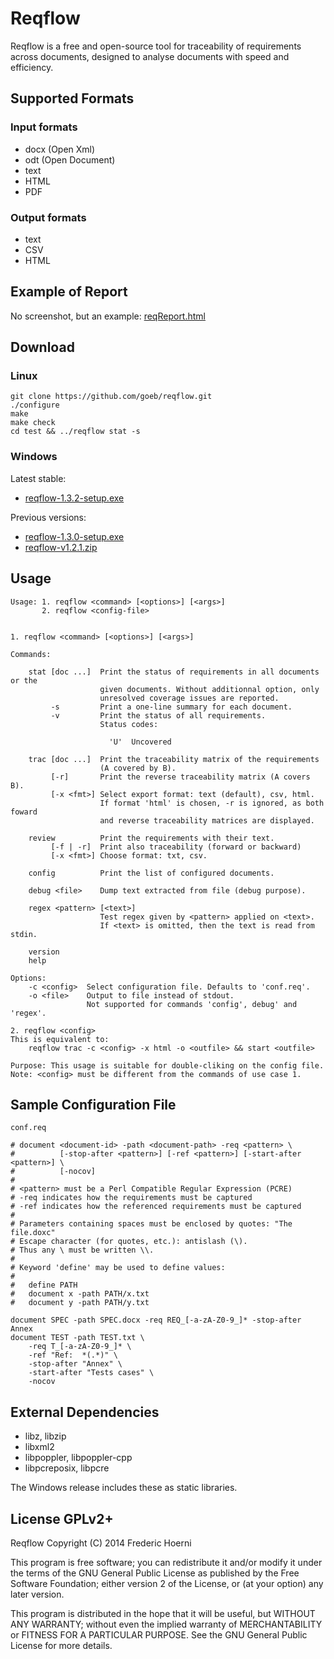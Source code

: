 
# Reqflow

Reqflow is a free and open-source tool for traceability of requirements across documents, designed to analyse documents with speed and efficiency.

## Supported Formats

### Input formats

- docx (Open Xml)
- odt (Open Document)
- text
- HTML
- PDF

### Output formats

- text
- CSV
- HTML

## Example of Report

No screenshot, but an example: [reqReport.html](reqReport.html)

## Download

### Linux

    git clone https://github.com/goeb/reqflow.git
    ./configure
    make
    make check
    cd test && ../reqflow stat -s

### Windows

Latest stable:

* [reqflow-1.3.2-setup.exe](download/reqflow-1.3.2-setup.exe)


Previous versions:

* [reqflow-1.3.0-setup.exe](download/reqflow-1.3.0-setup.exe)
* [reqflow-v1.2.1.zip](download/reqflow-v1.2.1.zip)

## Usage

```
Usage: 1. reqflow <command> [<options>] [<args>]
       2. reqflow <config-file>


1. reqflow <command> [<options>] [<args>]

Commands:

    stat [doc ...]  Print the status of requirements in all documents or the
                    given documents. Without additionnal option, only
                    unresolved coverage issues are reported.
         -s         Print a one-line summary for each document.
         -v         Print the status of all requirements.
                    Status codes:

                      'U'  Uncovered

    trac [doc ...]  Print the traceability matrix of the requirements 
                    (A covered by B).
         [-r]       Print the reverse traceability matrix (A covers B).
         [-x <fmt>] Select export format: text (default), csv, html.
                    If format 'html' is chosen, -r is ignored, as both foward
                    and reverse traceability matrices are displayed.

    review          Print the requirements with their text.
         [-f | -r]  Print also traceability (forward or backward)
         [-x <fmt>] Choose format: txt, csv.

    config          Print the list of configured documents.

    debug <file>    Dump text extracted from file (debug purpose).

    regex <pattern> [<text>]
                    Test regex given by <pattern> applied on <text>.
                    If <text> is omitted, then the text is read from stdin.

    version
    help

Options:
    -c <config>  Select configuration file. Defaults to 'conf.req'.
    -o <file>    Output to file instead of stdout.
                 Not supported for commands 'config', debug' and 'regex'.

2. reqflow <config>
This is equivalent to:
    reqflow trac -c <config> -x html -o <outfile> && start <outfile>

Purpose: This usage is suitable for double-cliking on the config file.
Note: <config> must be different from the commands of use case 1.
```

## Sample Configuration File

`conf.req`

```
# document <document-id> -path <document-path> -req <pattern> \
#          [-stop-after <pattern>] [-ref <pattern>] [-start-after <pattern>] \
#          [-nocov]
#
# <pattern> must be a Perl Compatible Regular Expression (PCRE)
# -req indicates how the requirements must be captured
# -ref indicates how the referenced requirements must be captured
# 
# Parameters containing spaces must be enclosed by quotes: "The file.doxc"
# Escape character (for quotes, etc.): antislash (\).
# Thus any \ must be written \\.
# 
# Keyword 'define' may be used to define values:
# 
#   define PATH
#   document x -path PATH/x.txt
#   document y -path PATH/y.txt

document SPEC -path SPEC.docx -req REQ_[-a-zA-Z0-9_]* -stop-after Annex
document TEST -path TEST.txt \
    -req T_[-a-zA-Z0-9_]* \
    -ref "Ref:  *(.*)" \
    -stop-after "Annex" \
    -start-after "Tests cases" \
    -nocov

```

## External Dependencies

- libz, libzip
- libxml2
- libpoppler, libpoppler-cpp
- libpcreposix, libpcre

The Windows release includes these as static libraries.


## License GPLv2+

Reqflow
Copyright (C) 2014 Frederic Hoerni

This program is free software; you can redistribute it and/or modify
it under the terms of the GNU General Public License as published by
the Free Software Foundation; either version 2 of the License, or
(at your option) any later version.

This program is distributed in the hope that it will be useful,
but WITHOUT ANY WARRANTY; without even the implied warranty of
MERCHANTABILITY or FITNESS FOR A PARTICULAR PURPOSE.  See the
GNU General Public License for more details.


